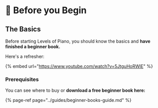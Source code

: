 # 🐤 Before you Begin

## The Basics

Before starting Levels of Piano, you should know the basics and **have finished a beginner book.** 

Here's a refresher:

{% embed url="https://www.youtube.com/watch?v=5JtguHoRWlE" %}

### Prerequisites

You can see where to buy or **download a free beginner book here:**

{% page-ref page="../guides/beginner-books-guide.md" %}



